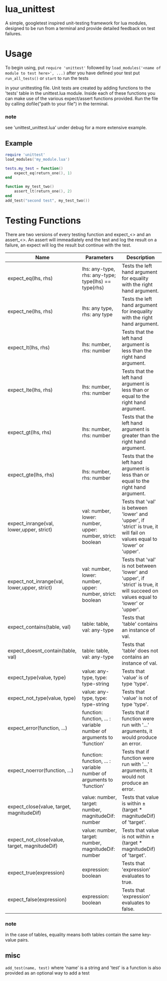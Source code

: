 # lua_unittest
A simple, googletest inspired unit-testing framework for lua modules, designed to be run from a terminal and provide detailed feedback on test failures.

# Usage
To begin using, put 
`require 'unittest'`
followed by
`load_modules('<name of module to test here>', ...)`
after you have defined your test put
`run_all_tests()` or `start` to run the tests

in your unittesting file. Unit tests are created by adding functions to the 'tests' table in the unittest.lua module. Inside each of these functions you can make use of the various expect/assert functions provided. Run the file by calling dofile("path to your file") in the terminal.
### note 
see 'unittest_unittest.lua' under debug for a more extensive example.

## Example
```lua
require 'unittest'
load_modules('my_module.lua')

tests.my_test = function()
	expect_eq(return_one(), 1)
end

function my_test_two()
	assert_lt(return_one(), 2)
end
add_test("second test", my_test_two())
```

# Testing Functions
There are two versions of every testing function and expect\_<> and an assert\_<>. An assert will immeadiately end the test and log the result on a failure, an expect will log the result but continue with the test.


| Name | Parameters | Description |
| ------------- | ------------- | ------------- |
| expect_eq(lhs, rhs) | lhs: any-type, rhs: any-type; type(lhs) == type(rhs) | Tests the left hand argument for equality with the right hand argument. |
| expect_ne(lhs, rhs) | lhs: any type, rhs: any type | Tests the left hand argument for inequality with the right hand argument. |
| expect_lt(lhs, rhs) | lhs: number, rhs: number | Tests that the left hand argument is less than the right hand argument. |
| expect_lte(lhs, rhs) | lhs: number, rhs: number | Tests that the left hand argument is less than or equal to the right hand argument. |
| expect_gt(lhs, rhs) | lhs: number, rhs: number | Tests that the left hand argument is greater than the right hand argument. |
| expect_gte(lhs, rhs) | lhs: number, rhs: number | Tests that the left hand argument is less than or equal to the right hand argument. |
| expect_inrange(val, lower,upper, strict) | val: number, lower: number, upper: number, strict: boolean | Tests that 'val' is between 'lower' and 'upper', if 'strict' is true, it will fail on values equal to 'lower' or 'upper'. |
| expect_not_inrange(val, lower,upper, strict) | val: number, lower: number, upper: number, strict: boolean | Tests that 'val' is not between 'lower' and 'upper', if 'strict' is true, it will succeed on values equal to 'lower' or 'upper'. |
| expect_contains(table, val) | table: table, val: any-type | Tests that 'table' contains an instance of val. |
| expect_doesnt_contain(table, val) | table: table, val: any-type | Tests that 'table' does not contains an instance of val. |
| expect_type(value, type) | value: any-type, type: type-string | Tests that 'value' is of type 'type'.|
| expect_not_type(value, type) | value: any-type, type: type-string | Tests that 'value' is not of type 'type'. |
| expect_error(function, ...) | function: function, ... : variable number of arguments to 'function' | Tests that if function were run with '...' arguments, it would produce an error. |
| expect_noerror(function, ...) | function: function, ... : variable number of arguments to 'function' | Tests that if function were run with '...' arguments, it would not produce an error. |
| expect_close(value, target, magnitudeDif) | value: number, target: number, magnitudeDif: number | Tests that value is within ± (target * magnitudeDif) of 'target'. |
| expect_not_close(value, target, magnitudeDif) | value: number, target: number, magnitudeDif: number | Tests that value is not within ± (target * magnitudeDif) of 'target'. |
| expect_true(expression) | expression: boolean | Tests that 'expression' evaluates to true. |
| expect_false(expression) | expression: boolean | Tests that 'expression' evaluates to false. |

### note
in the case of tables, equality means both tables contain the same key-value pairs.

## misc
`add_test(name, test)` where 'name' is a string and 'test' is a function is also provided as an optional way to add a test
